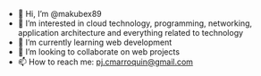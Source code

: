 - 👋 Hi, I’m @makubex89
- 👀 I’m interested in cloud technology, programming, networking, application architecture and everything related to technology
- 🌱 I’m currently learning web development
- 💞️ I’m looking to collaborate on web projects
- 📫 How to reach me: pj.cmarroquin@gmail.com

<!---
makubex89/makubex89 is a ✨ special ✨ repository because its `README.md` (this file) appears on your GitHub profile.
You can click the Preview link to take a look at your changes.
--->
